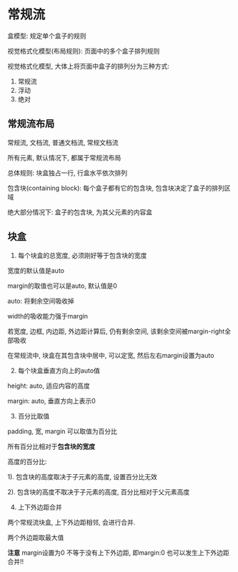 # 常规流

盒模型: 规定单个盒子的规则

视觉格式化模型(布局规则): 页面中的多个盒子排列规则

视觉格式化模型, 大体上将页面中盒子的排列分为三种方式: 

1. 常规流
2. 浮动
3. 绝对

## 常规流布局

常规流, 文档流, 普通文档流, 常规文档流

所有元素, 默认情况下, 都属于常规流布局

总体规则: 块盒独占一行, 行盒水平依次排列

包含块(containing block): 每个盒子都有它的包含块, 包含块决定了盒子的排列区域

绝大部分情况下: 盒子的包含块, 为其父元素的内容盒

## 块盒

1. 每个块盒的总宽度, 必须刚好等于包含块的宽度

宽度的默认值是auto

margin的取值也可以是auto, 默认值是0

auto: 将剩余空间吸收掉

width的吸收能力强于margin

若宽度, 边框, 内边距, 外边距计算后, 仍有剩余空间, 该剩余空间被margin-right全部吸收

在常规流中, 块盒在其包含块中居中, 可以定宽, 然后左右margin设置为auto

2. 每个块盒垂直方向上的auto值

height: auto, 适应内容的高度

margin: auto, 垂直方向上表示0

3. 百分比取值

padding, 宽, margin 可以取值为百分比

所有百分比相对于**包含块的宽度**

高度的百分比:

1). 包含块的高度取决于子元素的高度, 设置百分比无效

2). 包含块的高度不取决于子元素的高度, 百分比相对于父元素高度

4. 上下外边距合并

两个常规流块盒, 上下外边距相邻, 会进行合并.

两个外边距取最大值

**注意** margin设置为0 不等于没有上下外边距, 即margin:0 也可以发生上下外边距合并!!